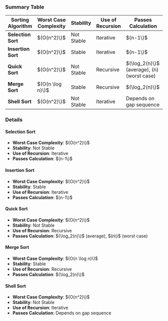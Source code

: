 ### Summary Table

| Sorting Algorithm | Worst Case Complexity | Stability | Use of Recursion | Passes Calculation |
|-------------------|------------------------|-----------|------------------|--------------------|
| **Selection Sort**| $(O(n^2)\)$             | Not Stable| Iterative        | $(n-1\)$            |
| **Insertion Sort**| $(O(n^2)\)$             | Stable    | Iterative        | $(n-1\)$            |
| **Quick Sort**    | $(O(n^2)\)$             | Not Stable| Recursive        | $(\log_2(n)\)$ (average), \(n\) (worst case) |
| **Merge Sort**    | $(O(n \log n)\)$        | Stable    | Recursive        | $(\log_2(n)\)$      |
| **Shell Sort**    | $(O(n^2)\)$             | Not Stable| Iterative        | Depends on gap sequence |

### Details

#### Selection Sort
- **Worst Case Complexity**: $(O(n^2)\)$
- **Stability**: Not Stable
- **Use of Recursion**: Iterative
- **Passes Calculation**: $(n-1\)$

#### Insertion Sort
- **Worst Case Complexity**: $(O(n^2)\)$
- **Stability**: Stable
- **Use of Recursion**: Iterative
- **Passes Calculation**: $(n-1\)$

#### Quick Sort
- **Worst Case Complexity**: $(O(n^2)\)$
- **Stability**: Not Stable
- **Use of Recursion**: Recursive
- **Passes Calculation**: $(\log_2(n)\)$ (average), $(n\)$ (worst case)

#### Merge Sort
- **Worst Case Complexity**: $(O(n \log n)\)$
- **Stability**: Stable
- **Use of Recursion**: Recursive
- **Passes Calculation**: $(\log_2(n)\)$

#### Shell Sort
- **Worst Case Complexity**: $(O(n^2)\)$
- **Stability**: Not Stable
- **Use of Recursion**: Iterative
- **Passes Calculation**: Depends on gap sequence

